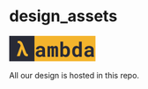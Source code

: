 # design_assets

![Site](https://raw.githubusercontent.com/lambda-foundation/design_assets/0f05596ceb6fa9d11d1f87d426263ade7a93f50e/assets/github_badge.svg)

All our design is hosted in this repo.
